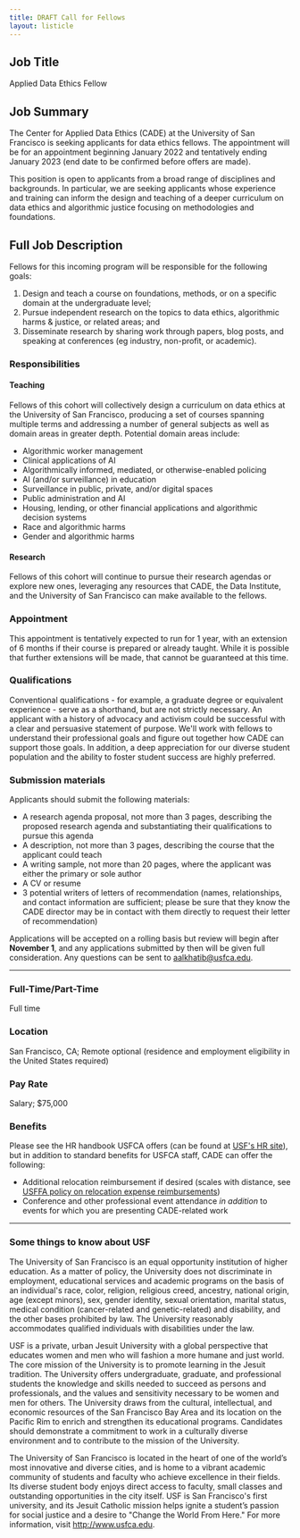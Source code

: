 ```yaml
---
title: DRAFT Call for Fellows
layout: listicle
---
```


## Job Title
Applied Data Ethics Fellow

## Job Summary
The Center for Applied Data Ethics (CADE) at the University of San Francisco is seeking applicants for data ethics fellows. The appointment will be for an appointment beginning January 2022 and tentatively ending January 2023 (end date to be confirmed before offers are made).

This position is open to applicants from a broad range of disciplines and backgrounds. In particular, we are seeking applicants whose experience and training can inform the design and teaching of a deeper curriculum on data ethics and algorithmic justice focusing on methodologies and foundations.

## Full Job Description
Fellows for this incoming program will be responsible for the following goals:

1. Design and teach a course on foundations, methods, or on a specific domain at the undergraduate level;
2. Pursue independent research on the topics to data ethics, algorithmic harms & justice, or related areas; and
3. Disseminate research by sharing work through papers, blog posts, and speaking at conferences (eg industry, non-profit, or academic).

### Responsibilities
#### Teaching
Fellows of this cohort will collectively design a curriculum on data ethics at the University of San Francisco, producing a set of courses spanning multiple terms and addressing a number of general subjects as well as domain areas in greater depth. Potential domain areas include:

- Algorithmic worker management
- Clinical applications of AI
- Algorithmically informed, mediated, or otherwise-enabled policing
- AI (and/or surveillance) in education
- Surveillance in public, private, and/or digital spaces
- Public administration and AI
- Housing, lending, or other financial applications and algorithmic decision systems
- Race and algorithmic harms
- Gender and algorithmic harms

#### Research
Fellows of this cohort will continue to pursue their research agendas or explore new ones, leveraging any resources that CADE, the Data Institute, and the University of San Francisco can make available to the fellows.

### Appointment
This appointment is tentatively expected to run for 1 year, with an extension of 6 months if their course is prepared or already taught. While it is possible that further extensions will be made, that cannot be guaranteed at this time.

### Qualifications
Conventional qualifications - for example, a graduate degree or equivalent experience - serve as a shorthand, but are not strictly necessary. An applicant with a history of advocacy and activism could be successful with a clear and persuasive statement of purpose. We'll work with fellows to understand their professional goals and figure out together how CADE can support those goals. In addition, a deep appreciation for our diverse student population and the ability to foster student success are highly preferred. 

### Submission materials
Applicants should submit the following materials:

- A research agenda proposal, not more than 3 pages, describing the proposed research agenda and substantiating their qualifications to pursue this agenda
- A description, not more than 3 pages, describing the course that the applicant could teach
- A writing sample, not more than 20 pages, where the applicant was either the primary or sole author
- A CV or resume
- 3 potential writers of letters of recommendation (names, relationships, and contact information are sufficient; please be sure that they know the CADE director may be in contact with them directly to request their letter of recommendation)

Applications will be accepted on a rolling basis but review will begin after **November 1**, and any applications submitted by then will be given full consideration. Any questions can be sent to [aalkhatib@usfca.edu](mailto:aalkhatib@usfca.edu).

---
### Full-Time/Part-Time
Full time

### Location
San Francisco, CA; Remote optional (residence and employment eligibility in the United States required)

### Pay Rate
Salary; $75,000

### Benefits
Please see the HR handbook USFCA offers (can be found at [USF's HR site][USFCABenefits]), but in addition to standard benefits for USFCA staff, CADE can offer the following:

- Additional relocation reimbursement if desired (scales with distance, see [USFFA policy on relocation expense reimbursements][USFFA])
- Conference and other professional event attendance *in addition* to events for which you are presenting CADE-related work

---

### Some things to know about USF

The University of San Francisco is an equal opportunity institution of higher education. As a matter of policy, the University does not discriminate in employment, educational services and academic programs on the basis of an individual's race, color, religion, religious creed, ancestry, national origin, age (except minors), sex, gender identity, sexual orientation, marital status, medical condition (cancer-related and genetic-related) and disability, and the other bases prohibited by law. The University reasonably accommodates qualified individuals with disabilities under the law.

USF is a private, urban Jesuit University with a global perspective that educates women and men who will fashion a more humane and just world. The core mission of the University is to promote learning in the Jesuit tradition. The University offers undergraduate, graduate, and professional students the knowledge and skills needed to succeed as persons and professionals, and the values and sensitivity necessary to be women and men for others. The University draws from the cultural, intellectual, and economic resources of the San Francisco Bay Area and its location on the Pacific Rim to enrich and strengthen its educational programs. Candidates should demonstrate a commitment to work in a culturally diverse environment and to contribute to the mission of the University.

The University of San Francisco is located in the heart of one of the world’s most innovative and diverse cities, and is home to a vibrant academic community of students and faculty who achieve excellence in their fields. Its diverse student body enjoys direct access to faculty, small classes and outstanding opportunities in the city itself. USF is San Francisco's first university, and its Jesuit Catholic mission helps ignite a student’s passion for social justice and a desire to "Change the World From Here." For more information, visit http://www.usfca.edu.


[contact]: /contact
[USFFA]: https://myusf.usfca.edu/human-resources/benefits/rent-relocation-reimbursement
[USFCABenefits]: https://myusf.usfca.edu/human-resources/benefits
